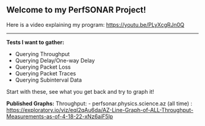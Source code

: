 ## Welcome to my PerfSONAR Project!
Here is a video explaining my program: https://youtu.be/PLyXcgRJn0Q

---- 
**Tests I want to gather:**
- Querying Throughput
- Querying Delay/One-way Delay
- Querying Packet Loss
- Querying Packet Traces
- Querying Subinterval Data

Start with these, see what you get back and try to graph it!


**Published Graphs:**
Throughput:
    - perfsonar.physics.science.az (all time) : https://exploratory.io/viz/eqI2qAu6da/AZ-Line-Graph-of-ALL-Throughput-Measurements-as-of-4-18-22-xNz6aiF5lp
